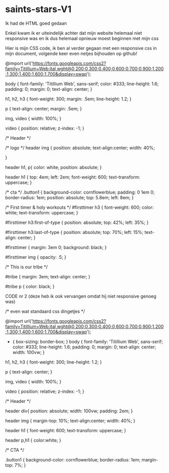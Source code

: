 # saints-stars-V1

Ik had de HTML goed gedaan

Enkel kwam ik er uiteindelijk achter dat mijn website helemaal niet responsive was en ik dus helemaal opnieuw moest beginnen met mijn css

Hier is mijn CSS code, ik ben al verder gegaan met een responsive css in mijn document, volgende keer even netjes bijhouden op github!


@import url('https://fonts.googleapis.com/css2?family=Titillium+Web:ital,wght@0,200;0,300;0,400;0,600;0,700;0,900;1,200;1,300;1,400;1,600;1,700&display=swap');

body {
    font-family: 'Titillium Web', sans-serif;
    color: #333;
    line-height: 1.6;
    padding: 0; margin: 0;
    text-align: center;
}

h1, h2, h3 {
    font-weight: 300;
    margin: .5em;
    line-height: 1.2;
}

p {
    text-align: center;
    margin: .5em;
}

img, video {
    width: 100%;
}

video {
    position: relative;
    z-index: -1;
}

/* Header */


/* logo */
header img {
    position: absolute;
    text-align:center;
    width: 40%;

}

header h1, p{
color: white;
position: absolute;
}

header h1 {
    top: 4em;
    left: 2em;
    font-weight: 600;
    text-transform: uppercase;
}

/* cta */
.button1 {
    background-color: cornflowerblue;
    padding: 0 1em 0;
    border-radius: 1em; 
    position: absolute;
    top: 5.8em;
    left: 8em;
}

/* First timer & holy workouts */
#firsttimer h3 {
    font-weight: 600;
    color: white;
    text-transform: uppercase;
}

#firsttimer h3:first-of-type {
    position: absolute;
    top: 42%;
    left: 35%;
}

#firsttimer h3:last-of-type {
    position: absolute;
    top: 70%;
    left: 15%;
    text-align: center;
}

#firsttimer {
    margin: 3em 0;
    background: black;
}

#firsttimer img {
opacity: .5;
}

/* This is our tribe */

#tribe {
    margin: 3em;
    text-align: center;
}

#tribe p {
    color: black;
}

CODE nr 2 (deze heb ik ook vervangen omdat hij niet responsive genoeg was)

/* even wat standaard css dingetjes */
 
@import url('https://fonts.googleapis.com/css2?family=Titillium+Web:ital,wght@0,200;0,300;0,400;0,600;0,700;0,900;1,200;1,300;1,400;1,600;1,700&display=swap');
 
* {
   box-sizing: border-box;
}
body {
   font-family: 'Titillium Web', sans-serif;
   color: #333;
   line-height: 1.6;
   padding: 0; margin: 0;
   text-align: center;
   width: 100vw;
}
 
h1, h2, h3 {
   font-weight: 300;
   line-height: 1.2;
}
 
p {
   text-align: center;
}
 
img, video {
   width: 100%;
}
 
video {
   position: relative;
   z-index: -1;
}
 
/* Header */
 
header div{
position: absolute;
width: 100vw;
padding: 2em;
}
 
header img {
   margin-top: 10%;
   text-align:center;
   width: 40%;
}
 
header h1 {
font-weight: 600;
text-transform: uppercase;
}
 
header p,h1 {
   color:white;
}
 
/* CTA */
 
.button1 {
   background-color: cornflowerblue;
   border-radius: 1em;
   margin-top: 7%;
}
 
